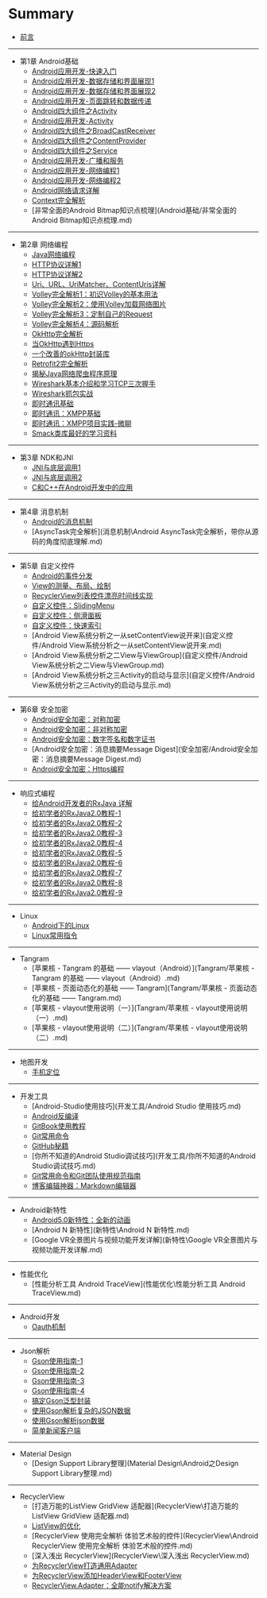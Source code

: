 # Summary

* [前言](README.md)

----

* 第1章 Android基础
  * [Android应用开发-快速入门](Android基础/Android应用开发-快速入门.md)
  * [Android应用开发-数据存储和界面展现1](Android基础/Android应用开发-数据存储和界面展现1.md)
  * [Android应用开发-数据存储和界面展现2](Android基础/Android应用开发-数据存储和界面展现2.md)
  * [Android应用开发-页面跳转和数据传递](Android基础/Android应用开发-页面跳转和数据传递.md)
  * [Android四大组件之Activity](Android基础/Android四大组件之Activity.md)
  * [Android应用开发-Activity](Android基础/Android应用开发-Activity.md)
  * [Android四大组件之BroadCastReceiver](Android基础/Android四大组件之BroadCastReceiver.md)
  * [Android四大组件之ContentProvider](Android基础/Android四大组件之ContentProvider.md)
  * [Android四大组件之Service](Android基础/Android四大组件之Service.md)
  * [Android应用开发-广播和服务](Android基础/Android应用开发-广播和服务.md)
  * [Android应用开发-网络编程1](Android基础/Android应用开发-网络编程1.md)
  * [Android应用开发-网络编程2](Android基础/Android应用开发-网络编程2.md)
  * [Android网络请求详解](网络编程/Android网络请求详解.md)
  * [Context完全解析](Android基础/Context完全解析.md)
  * [非常全面的Android Bitmap知识点梳理](Android基础/非常全面的Android Bitmap知识点梳理.md)

----

* 第2章 网络编程
  * [Java网络编程](网络编程\Java网络编程.md)
  * [HTTP协议详解1](网络编程\Http协议.md)
  * [HTTP协议详解2](网络编程\HTTP协议详解.md)
  * [Uri、URL、UriMatcher、ContentUris详解](网络编程\Uri、URL、UriMatcher、ContentUris详解.md)
  * [Volley完全解析1：初识Volley的基本用法](网络编程\Volley完全解析1：初识Volley的基本用法.md)
  * [Volley完全解析2：使用Volley加载网络图片](网络编程\Volley完全解析2：使用Volley加载网络图片.md)
  * [Volley完全解析3：定制自己的Request](网络编程\Volley完全解析3：定制自己的Request.md)
  * [Volley完全解析4：源码解析](网络编程\Volley完全解析4：带你从源码的角度理解Volley.md)
  * [OkHttp完全解析](网络编程\OkHttp完全解析.md)
  * [当OkHttp遇到Https](网络编程\Https相关完全解析：当OkHttp遇到Https.md)
  * [一个改善的okHttp封装库](网络编程\一个改善的okHttp封装库.md)
  * [Retrofit2完全解析](网络编程\Retrofit2完全解析：探索与okhttp之间的关系.md)
  * [揭秘Java网络爬虫程序原理](网络编程\揭秘Java网络爬虫程序原理.md)
  * [Wireshark基本介绍和学习TCP三次握手](网络编程\Wireshark基本介绍和学习TCP三次握手.md)
  * [Wireshark抓包实战](网络编程/Wireshark抓包实战.md)
  * [即时通讯基础](网络编程\即时通讯基础.md)
  * [即时通讯：XMPP基础](网络编程\即时通讯：XMPP基础.md)
  * [即时通讯：XMPP项目实践-微聊](网络编程\即时通讯：XMPP项目实践-微聊.md)
  * [Smack类库最好的学习资料](网络编程\Smack类库最好的学习资料.md)

----

* 第3章 NDK和JNI
  * [JNI与底层调用1](ndk&jni/JNI与底层调用1.md)
  * [JNI与底层调用2](ndk&jni/JNI与底层调用2.md)
  * [C和C++在Android开发中的应用](ndk&jni/C和C++在Android开发中的应用.md)

----

* 第4章 消息机制
  * [Android的消息机制](消息机制/Android的消息机制.md)
  * [AsyncTask完全解析](消息机制\Android AsyncTask完全解析，带你从源码的角度彻底理解.md)

----

* 第5章 自定义控件
  * [Android的事件分发](自定义控件/Android的事件分发.md)
  * [View的测量、布局、绘制](自定义控件/View的测量、布局、绘制.md)
  * [RecyclerView列表控件漂亮时间线实现](自定义控件/RecyclerView列表控件漂亮时间线实现.md)
  * [自定义控件：SlidingMenu](自定义控件/自定义控件：SlidingMenu，侧边栏，侧滑菜单.md)
  * [自定义控件：侧滑面板](自定义控件/自定义控件：侧滑面板.md)
  * [自定义控件：快速索引](自定义控件/自定义控件：快速索引.md)
  * [Android View系统分析之一从setContentView说开来](自定义控件/Android View系统分析之一从setContentView说开来.md)
  * [Android View系统分析之二View与ViewGroup](自定义控件/Android View系统分析之二View与ViewGroup.md)
  * [Android View系统分析之三Activity的启动与显示](自定义控件/Android View系统分析之三Activity的启动与显示.md)

----

* 第6章 安全加密
  * [Android安全加密：对称加密](安全加密/Android安全加密：对称加密.md)
  * [Android安全加密：非对称加密](安全加密/Android安全加密：非对称加密.md)
  * [Android安全加密：数字签名和数字证书](安全加密/Android安全加密：数字签名和数字证书.md)
  * [Android安全加密：消息摘要Message Digest](安全加密/Android安全加密：消息摘要Message Digest.md)
  * [Android安全加密：Https编程](安全加密/Android安全加密：Https编程.md)

----

* 响应式编程
  * [给Android开发者的RxJava 详解](响应式编程/给Android开发者的RxJava详解.md)
  * [给初学者的RxJava2.0教程-1](响应式编程/给初学者的RxJava2.0教程-1.md)
  * [给初学者的RxJava2.0教程-2](响应式编程/给初学者的RxJava2.0教程-2.md)
  * [给初学者的RxJava2.0教程-3](响应式编程/给初学者的RxJava2.0教程-3.md)
  * [给初学者的RxJava2.0教程-4](响应式编程/给初学者的RxJava2.0教程-4.md)
  * [给初学者的RxJava2.0教程-5](响应式编程/给初学者的RxJava2.0教程-5.md)
  * [给初学者的RxJava2.0教程-6](响应式编程/给初学者的RxJava2.0教程-6.md)
  * [给初学者的RxJava2.0教程-7](响应式编程/给初学者的RxJava2.0教程-7.md)
  * [给初学者的RxJava2.0教程-8](响应式编程/给初学者的RxJava2.0教程-8.md)
  * [给初学者的RxJava2.0教程-9](响应式编程/给初学者的RxJava2.0教程-9.md)

----

* Linux
  * [Android下的Linux](Linux/Android下的Linux.md)
  * [Linux常用指令](Linux/Linux常用指令.md)

----

* Tangram
  * [苹果核 - Tangram 的基础 —— vlayout（Android）](Tangram/苹果核 - Tangram 的基础 —— vlayout（Android）.md)
  * [苹果核 - 页面动态化的基础 —— Tangram](Tangram/苹果核 - 页面动态化的基础 —— Tangram.md)
  * [苹果核 - vlayout使用说明（一）](Tangram/苹果核 - vlayout使用说明（一）.md)
  * [苹果核 - vlayout使用说明（二）](Tangram/苹果核 - vlayout使用说明（二）.md)

----

* 地图开发
  * [手机定位](地图开发/手机定位.md)

----

* 开发工具
  * [Android-Studio使用技巧](开发工具/Android Studio 使用技巧.md)
  * [Android反编译](开发工具/Android反编译.md)
  * [GitBook使用教程](开发工具/GitBook使用教程.md)
  * [Git常用命令](开发工具/Git常用命令.md)
  * [GitHub秘籍](开发工具/GitHub秘籍.md)
  * [你所不知道的Android Studio调试技巧](开发工具/你所不知道的Android Studio调试技巧.md)
  * [Git常用命令和Git团队使用规范指南](开发工具/Git常用命令和Git团队使用规范指南.md)
  * [博客编辑神器：Markdown编辑器](开发工具/博客编辑神器：Markdown编辑器.md)

----

* Android新特性
  * [Android5.0新特性：全新的动画](新特性\Android5.0新特性：全新的动画.md)
  * [Android N 新特性](新特性\Android N 新特性.md)
  * [Google VR全景图片与视频功能开发详解](新特性\Google VR全景图片与视频功能开发详解.md)

----

* 性能优化
  * [性能分析工具 Android TraceView](性能优化\性能分析工具 Android TraceView.md)

----

* Android开发
  * [Oauth机制](Android开发\Oauth机制.md)

----

* Json解析
  * [Gson使用指南-1](Json解析\Gson使用指南-1.md)
  * [Gson使用指南-2](Json解析\Gson使用指南-2.md)
  * [Gson使用指南-3](Json解析\Gson使用指南-3.md)
  * [Gson使用指南-4](Json解析\Gson使用指南-4.md)
  * [搞定Gson泛型封装](Json解析\搞定Gson泛型封装.md)
  * [使用Gson解析复杂的JSON数据](Json解析\使用Gson解析复杂的JSON数据.md)
  * [使用Gson解析json数据](Json解析\使用Gson解析json数据.md)
  * [简单新闻客户端](Json解析\简单新闻客户端.md)

----

* Material Design
  * [Design Support Library整理](Material Design\Android之Design Support Library整理.md)

----

* RecyclerView
  * [打造万能的ListView GridView 适配器](RecyclerView\打造万能的ListView GridView 适配器.md)
  * [ListView的优化](RecyclerView\ListView的优化.md)
  * [RecyclerView 使用完全解析 体验艺术般的控件](RecyclerView\Android RecyclerView 使用完全解析 体验艺术般的控件.md)
  * [深入浅出 RecyclerView](RecyclerView\深入浅出 RecyclerView.md)
  * [为RecyclerView打造通用Adapter](RecyclerView\为RecyclerView打造通用Adapter.md)
  * [为RecyclerView添加HeaderView和FooterView](RecyclerView\为RecyclerView添加HeaderView和FooterView.md)
  * [RecyclerView.Adapter：全能notify解决方案](RecyclerView\RecyclerView.Adapter：全能notify解决方案.md)
